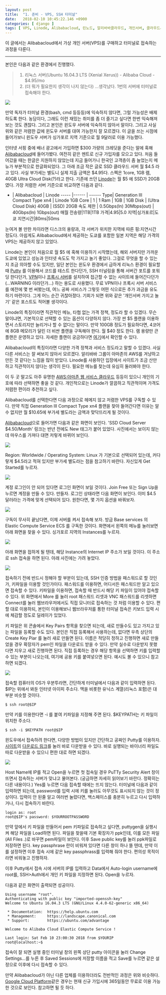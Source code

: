 ```yaml
---
layout: post
title:  "1. 준비 - VPS, SSH 터미널"
date:   2018-02-10 10:45:22.146 +0900
categories: [ django ]
tags: [ VPS, Linode, Alibabacloud, 린노드, 알리바바클라우드, 개인서버, 클라우드서버, SSH, 터미널 ]
---
```


이 글에서는 Alibabacloud에서 가상 개인 서버(VPS)를 구매하고 터미널로 접속하는 과정을 다룬다.
 <!-- more -->
--------------------------------

본인은 다음과 같은 환경에서 진행했다.

>1. 리눅스 서버(Ubuntu 16.04.3 LTS (Xenial Xerus)) - Alibaba Cloud - $4.95/mo
>2. (더 뭐가 필요한지 생각이 나지 않는다) ...생각났다. 1번의 서버에 터미널로 접속해야 한다. 

![](https://res.cloudinary.com/rockheung/image/upload/v1518259458/Screenshot_from_2018-02-10_19-42-37_y8cver.png)

만약 독자가 터미널 환경(bash, cmd 등등등)에 익숙하지 않다면, 그럴 가능성은 배제하도록 한다. 농담이다, 그래도 이런 재밌는 취미를 좀 더 즐기고 싶다면 한번 익숙해져 보는 것도 괜찮다. 그리고 본인은 윈도우 서버에 익숙하지 않아서 말이다. 그리고 사실 위와 같은 저렴한 값에 윈도우 서버를 대여 가능한지 잘 모르겠다.
이 글을 쓰는 시점에 들어가보니 윈도우 서버가 싱가포르 지역 기준으로 월 9달러로 이용 가능했다.

인터넷 서핑 중에 배너 광고에서 가입하면 $300 가량의 크레딧을 준다는 말에 혹해 [Alibabacloud](https://www.alibabacloud.com/ko)에 들어가봤다. 여전히 같은 멘트로 신규 가입자를 모으고 있다. 처음 들어갔을 때는 한글은 지원하지 않았는데 지금 들어가니 한국인 고객층이 좀 늘었는지 메뉴가 부분적으로 한글화되었다. 그 아래 조금 작은 글로 SSD 클라우드 서버 월 $4.5 라고 있다. 사실 부가세는 별도니 실제 지출 금액은 $4.95다. 스펙은 1core, 1GB 램, 40GB Ultra Cloud Disk(?)라고 한다. 기존에 쓰던 [Linode](https://www.linode.com/)는 월 $5 에 SSD가 20GB 였다. 가장 저렴한 서버 기준으로 비교하면 다음과 같다.

*  | Alibabacloud | Linode
----- |------ | ------
Type| Generation III Compact Type xn4 | Linode 1GB
Core | 1 | 1
Ram | 1GB | 1GB
Disk | (Ultra Cloud Disk) 40GB | (SSD) 20GB
속도 제한 | 0.5Gbps(In) 30Mbps(out) | 40Gbps(In) 1Gbps(out)
매월 전송량|1TB|1TB
가격|$4.95|$5.0
지역|싱가포르|도쿄
지연시간|80ms|50ms

눈여겨 볼 만한 차이라면 디스크의 용량과, 각 서버가 위치한 지역에 따른 핑:지연시간 정도다. 아쉽게도 Alibabacloud에서 제공하는 도쿄를 포함한 일본 지역은 해당 가격의 VPS는 제공하지 않고 있었다. 

Linode는 본인이 처음으로 월 $5 에 혹해 이용하기 시작했는데, 해외 서버지만 가까운 도쿄에 있었고 성능과 인터넷 속도도 막 가지고 놀기 좋았다. 그걸로 무엇을 할 수 있는지 조금 의아할 수도 있지만, 일단 본인는 윈도우 환경에서 급하게 리눅스 환경이 필요할때 [Putty](https://www.chiark.greenend.org.uk/~sgtatham/putty/latest.html) 를 이용해서 코드를 테스트 한다던가, SSH 터널링을 통해 서버간 포트를 포워딩 한다던가, [VPN](https://github.com/hwdsl2/setup-ipsec-vpn)이나 [프록시 서버](http://blog.1day1.org/588)를 설치하여 접근할 수 없는 사이트에 들어간다던가(...WARNING 이라던가...) 하는 용도로 사용했다. 무료 VPN이나 프록시 서버 서비스를 예전에 몇 번 써봤는데, 여느 공짜 서비스가 그렇듯 어떤 식으로든 추가 과금을 유도하기 마련이다. 그게 어느 순간 귀찮아졌다. 기회가 되면 위와 같은 '개인서버 가지고 놀기' 같은 포스트도 적어볼 생각이다.

Linode의 특징이라면 직관적인 메뉴, 타협 없는 가격 정책,  정도라 할 수 있겠다. 무슨 말이냐면, 기본적으로 선택할 수 있는 옵션이 다양하지 않다. 가장 싼 $5 플랜을 이용하면서 스토리지만 늘리거나 할 수 없다는 말이다. 만약 100GB 정도가 필요하다면, 4코어에 8GB 메모리가 달린 더 비싼 플랜을 구독해야 한다. 월 $40 정도 한다. 램 용량만 큰 플랜은 운영하고 있다. 자세한 플랜이 궁금하다면 [여기](https://www.linode.com/pricing#all)에서 확인할 수 있다. 

Alibabacloud의 특징이라면 다양한 가격 정책과 서비스 정도라고 말할 수 있겠다. 사실 다른 서비스는 잘 써보지 않아서 모르겠다. 알리바바 그룹이 아마존의 AWS를 겨냥하고 만든 것 같다는 느낌을 많이 받았다. Linode를 사용하던 입장에서 사이트가 조금 산만하고 직관적이지 않다는 생각이 든다. 필요한 메뉴를 찾는데 유심히 둘러봐야 한다.

이 두 곳 말고도 아주 유명한 [AWS:아마존 웹 서비스 클라우드](https://aws.amazon.com) 등등이 있으니 개인의 기호에 따라 선택하면 좋을 것 같다. 개인적으로는 Linode가 깔끔하고 직관적이며 가격도 저렴한 편이라 추천하고 싶다.

Alibabacloud를 선택한다면 다음 과정으로 헤메지 않고 저렴한 VPS를 구독할 수 있다. 만약 직접 Generation III Compact Type xn4 플랜을 찾아 들어간다면 이유는 알 수 없지만 월 $10.65에 부가세 별도라는 금액과 맞닥뜨리게 될 것이다. 

[Alibabacloud](https://www.alibabacloud.com/)으로 들어가면 다음과 같은 화면이 보인다. 'SSD Cloud Server $4.50/Month' 링크는 반년 전에도 New 태그가 붙어 있었다. 사진에서는 보이지 않는데 마우스를 가져다 대면 저렇게 바뀌어 보인다.

[![](https://res.cloudinary.com/rockheung/image/upload/c_scale,w_1000/v1518270375/Screenshot_from_2018-02-10_22-45-17_r1cxsp.png)](https://res.cloudinary.com/rockheung/image/upload/v1518270375/Screenshot_from_2018-02-10_22-45-17_r1cxsp.png)

Region: Worldwide / Operating System: Linux 가 기본으로 선택되어 있는데, 커다랗게 $4.5라고 적혀 있지만 부가세 별도라는 점을 참고하기 바란다. 자신있게 Get Started를 누르자.

[![](https://res.cloudinary.com/rockheung/image/upload/c_scale,w_1000/v1518270375/Screenshot_from_2018-02-10_22-45-27_nu15vg.png)](https://res.cloudinary.com/rockheung/image/upload/v1518270375/Screenshot_from_2018-02-10_22-45-27_nu15vg.png)

계정 로그인이 안 되어 있다면 로그인 화면이 보일 것이다. Join Free 또는 Sign Up을 누르면 계정을 만들 수 있다. 만들자.
로그인 상태라면 다음 화면이 보인다. 이미 $4.5 달러라는 가격에 맞게 선택되어 있다. 원한다면, 몇 가지 옵션을 바꿔보자.

[![](https://res.cloudinary.com/rockheung/image/upload/c_scale,w_1000/v1518270374/Screenshot_from_2018-02-10_22-45-55_rasmvv.png)](https://res.cloudinary.com/rockheung/image/upload/v1518270374/Screenshot_from_2018-02-10_22-45-55_rasmvv.png)

구독이 무사히 끝났다면, 이제 서버를 켜서 접속해 보자. 방금 Base services 의 Elastic Compute Service ECS 를 구독한 것이다. 화면에서 왼쪽의 메뉴를 눌러보면 아래 화면을 찾을 수 있다. 싱가포르 지역의 Instances를 누르자.

[![](https://res.cloudinary.com/rockheung/image/upload/c_scale,w_1000/v1518276980/201802110035_bkjdzs.png)](https://res.cloudinary.com/rockheung/image/upload/c_scale,w_1920/v1518276980/201802110035_bkjdzs.png)

아래 화면을 접하게 될 텐데, 해당 Instance의 Internet IP 주소가 보일 것이다. 이 주소로 ssh 접속을 하면 된다. 아래 사진에는 가려 놓았다. 

[![](https://res.cloudinary.com/rockheung/image/upload/c_scale,w_1000/b_rgb:ffffff,c_fill,e_blur:623,g_center,h_40,l_201802110035_bkjdzs,o_100,w_100,x_-35,y_-20/v1518274762/201802102358_mafxyn.png)](https://res.cloudinary.com/rockheung/image/upload/c_scale,w_1920/b_rgb:ffffff,c_fill,e_blur:623,g_center,h_80,l_201802110035_bkjdzs,o_100,w_200,x_-70,y_-40/v1518274762/201802102358_mafxyn.png)

접속하기 전에 반드시 정해야 할 부분이 있는데, SSH 인증 방법을 패스워드로 할 것인가, 키파일을 이용할 것인가이다.
패스워드를 이용하면, 어디서든 패스워드만 알고 있으면 접속할 수 있다. 키파일을 이용하면, 접속할 때 반드시 해당 키 파일이 있어야 접속할 수 있다. 위 화면에서 More 를 눌러 root 패스워드 리셋과 VNC 패스워드를 리셋하면 Connect를 눌러 웹브라우저에서도 직접 모니터로 접속하는 것 처럼 이용할 수 있다. 편할 대로 이용하되, 본인이 이용해보니 웹브라우저를 통한 터미널 접속은 키보드 입력 시에 체감할 정도로 딜레이가 있었다.

키 파일은 위 콘솔에서 Key Pairs 항목을 찾으면 되는데, 새로 만들수도 있고 가지고 있는 파일을 등록할 수도 있다. 본인은 직접 등록해서 사용하는데, 없다면 우측 상단의 Create Key Piar 를 눌러 새로 만들면 된다. 이름은 적당히 정하고 진행하면 새로 만들었을 경우 확장자가 pem인 파일을 다운로드 받을 수 있다. 만약 실수로 다운받지 못했다면 지우고 새로 진행하면 된다. 직접 등록하는 경우 해당 항목을 선택하면 키를 입력할 수 있는 부분이 나오는데, 여기에 공용 키를 붙여넣으면 된다. 예시도 볼 수 있으니 참고하면 되겠다.

[![](https://res.cloudinary.com/rockheung/image/upload/c_scale,w_1000/v1518281692/201802110154_dxdq6m.png)](https://res.cloudinary.com/rockheung/image/upload/c_scale,w_1920/v1518281692/201802110154_dxdq6m.png)

접속할 컴퓨터의 OS가 우분투라면, 간단하게 터미널에서 다음과 같이 입력하면 된다. $IP는 위에서 봐둔 인터넷 아이피 주소다.
맥을 비롯한 유닉스 계열(리눅스 포함)은 대부분 비슷할 것이다.

    $ ssh root@$IP

만약 키를 이용한다면 -i 를 붙여 키파일을 지정해 주면 된다. $KEYPATH는 키 파일이 위치한 주소다.

    $ ssh -i $KEYPATH root@$IP

윈도우에서 접속하려 한다면, 다양한 방법이 있지만 간단하고 공짜인 Putty를 이용하자. [사이트](https://www.chiark.greenend.org.uk/~sgtatham/putty/latest.html)의 [다운로드 링크](https://the.earth.li/~sgtatham/putty/latest/w64/putty-64bit-0.70-installer.msi)를 눌러 바로 다운받을 수 있다. 바로 실행되는 바이너리 파일도 따로 다운받을 수 있으니 편한 대로 하면 되겠다. 

[![](https://res.cloudinary.com/rockheung/image/upload/c_scale,w_1000/v1518282903/201802110214_oxt08n.png)](https://res.cloudinary.com/rockheung/image/upload/v1518282903/201802110214_oxt08n.png)

Host Name에 IP를 적고 Open을 누르면 첫 접속일 경우 PuTTy Security Alert 창이 뜨면서 접속하는 서버가 맞냐고 물어본다. (궁금하면 자세히 읽어보기 바란다. 정확히는 다른 내용이다.) Yes를 누르면 다음 접속할 때에는 뜨지 않는다. 터미널에 다음과 같이 입력하면 되는데, password를 입력 시에 키를 눌러도 아무것도 표시되지 않는 것이 정상이다. 입력이 안 된줄 알고 여러번 눌렀다면, 백스페이스를 충분히 누르고 다시 입력하거나, 다시 접속하기 바란다.

    login as: root
    root@$IP's password: $YOURROOTPASSWORD

만약 앞에서 키 파일을 만들어서 pem 키파일로 접속하고 싶다면, puttygen을 실행시켜 해당 파일을 Load하면 된다. 파일을 찾을때 기본 확장자가 ppk인데, 이를 모든 파일(All Files *.*)로 바꾸면 pem파일이 보인다. 이후 Save public key를 눌러 ppk파일로 저장하면 된다.
key passphrase 란이 비워져 있다면 다른 창이 하나 뜰 텐데, 만약 이를 설정하면 이후 접속 시에 같은 key passphrass를 입력해 줘야 한다. 편의성 목적이라면 비워놓고 진행하자.

이후 Putty에서 접속 시에 서버의 IP를 입력하고 Data에서 Auto-login username에 root를, SSH>Auth에서 개인 키 파일을 지정하면 된다. Open을 누르자.

다음과 같은 화면이 출력되면 성공이다.

    Using username "root".
    Authenticating with public key "imported-openssh-key"
    Welcome to Ubuntu 16.04.3 LTS (GNU/Linux 4.4.0-62-generic x86_64)
    
     * Documentation:  https://help.ubuntu.com
     * Management:     https://landscape.canonical.com
     * Support:        https://ubuntu.com/advantage
    
    Welcome to Alibaba Cloud Elastic Compute Service !
    
    Last login: Sat Feb 10 23:00:30 2018 from $YOURIP
    root@localhost:~$

접속이 잘 되면 실행 중인 터미널 창의 왼쪽 상단 putty 아이콘을 눌러 Change Settings...를 누른 후 Saved Sessions에 저장할 이름을 적고 Save를 누르면 같은 설정으로 이후에 다시 접속할 수 있다.

만약 Alibabacloud가 아닌 다른 업체를 이용하더라도 전반적인 과정은 위와 비슷하다. [Google Cloud Platform](https://cloud.google.com/?hl=ko)같은 경우는 현재 신규 가입시에 365일동안 무료로 이용 가능한 것으로 보인다. 참고하면 될 듯 하다.
